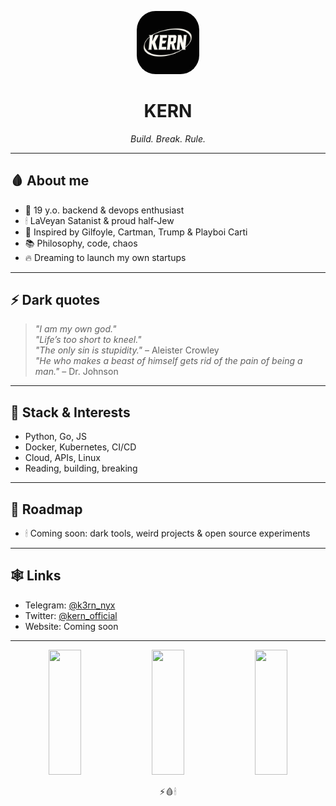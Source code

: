 <p align="center">
  <img src="./photo_2025-06-06_18-14-33.jpg" alt="KERN logo" width="20%" style="border-radius:30%;"/>
</p>

<h1 align="center">KERN</h1>
<p align="center"><i>Build. Break. Rule.</i></p>

---

## 🩸 About me
- 🧠 19 y.o. backend & devops enthusiast  
- 🕯 LaVeyan Satanist & proud half-Jew  
- 🏴 Inspired by Gilfoyle, Cartman, Trump & Playboi Carti  
- 📚 Philosophy, code, chaos  
- 🔥 Dreaming to launch my own startups

---

## ⚡ Dark quotes
> *"I am my own god."*  
> *"Life’s too short to kneel."*  
> *"The only sin is stupidity."* – Aleister Crowley  
> *"He who makes a beast of himself gets rid of the pain of being a man."* – Dr. Johnson

---

## 🧰 Stack & Interests
- Python, Go, JS
- Docker, Kubernetes, CI/CD
- Cloud, APIs, Linux
- Reading, building, breaking

---

## 🧪 Roadmap
- 🕯 Coming soon: dark tools, weird projects & open source experiments

---

## 🕸 Links
- Telegram: [@k3rn_nyx](https://t.me/k3rn_nyx)
- Twitter: [@kern_official](https://x.com/kern_official)
- Website: Coming soon

---



<p align="center">
  <img src="https://media3.giphy.com/media/v1.Y2lkPTc5MGI3NjExdDV3YXZ2d3NmbW1iajFmNXNmeGM2dHA0a3M1ZDN2ejJ3YnBjbDV2MSZlcD12MV9pbnRlcm5hbF9naWZfYnlfaWQmY3Q9Zw/j9cr6ONAXAC0o/giphy.gif" height="200"  width="32%"/>
  <img src="https://media3.giphy.com/media/v1.Y2lkPTc5MGI3NjExcjZ3MG1tOG8zOXB0bHlmc3dobXozM2l0aHdvbDA1dW15YXMyMXprbCZlcD12MV9pbnRlcm5hbF9naWZfYnlfaWQmY3Q9Zw/uER1oI8ExrfjFGvBkP/giphy.gif" height="200" width="32%"/>
  <img src="https://media3.giphy.com/media/v1.Y2lkPTc5MGI3NjExdDV3YXZ2d3NmbW1iajFmNXNmeGM2dHA0a3M1ZDN2ejJ3YnBjbDV2MSZlcD12MV9pbnRlcm5hbF9naWZfYnlfaWQmY3Q9Zw/j9cr6ONAXAC0o/giphy.gif" height="200" width="32%"/>
</p>


<p align="center">⚡🩸🕯</p>
